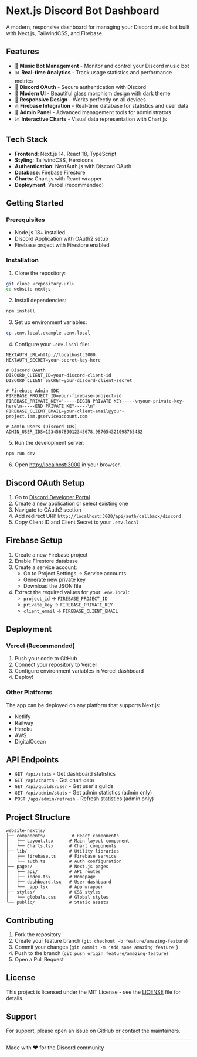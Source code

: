 # Next.js Discord Bot Dashboard

A modern, responsive dashboard for managing your Discord music bot built with Next.js, TailwindCSS, and Firebase.

## Features

- 🎵 **Music Bot Management** - Monitor and control your Discord music bot
- 📊 **Real-time Analytics** - Track usage statistics and performance metrics
- 🔐 **Discord OAuth** - Secure authentication with Discord
- 🎨 **Modern UI** - Beautiful glass morphism design with dark theme
- 📱 **Responsive Design** - Works perfectly on all devices
- 🔥 **Firebase Integration** - Real-time database for statistics and user data
- 👑 **Admin Panel** - Advanced management tools for administrators
- 📈 **Interactive Charts** - Visual data representation with Chart.js

## Tech Stack

- **Frontend**: Next.js 14, React 18, TypeScript
- **Styling**: TailwindCSS, Heroicons
- **Authentication**: NextAuth.js with Discord OAuth
- **Database**: Firebase Firestore
- **Charts**: Chart.js with React wrapper
- **Deployment**: Vercel (recommended)

## Getting Started

### Prerequisites

- Node.js 18+ installed
- Discord Application with OAuth2 setup
- Firebase project with Firestore enabled

### Installation

1. Clone the repository:
```bash
git clone <repository-url>
cd website-nextjs
```

2. Install dependencies:
```bash
npm install
```

3. Set up environment variables:
```bash
cp .env.local.example .env.local
```

4. Configure your `.env.local` file:
```env
NEXTAUTH_URL=http://localhost:3000
NEXTAUTH_SECRET=your-secret-key-here

# Discord OAuth
DISCORD_CLIENT_ID=your-discord-client-id
DISCORD_CLIENT_SECRET=your-discord-client-secret

# Firebase Admin SDK
FIREBASE_PROJECT_ID=your-firebase-project-id
FIREBASE_PRIVATE_KEY="-----BEGIN PRIVATE KEY-----\nyour-private-key-here\n-----END PRIVATE KEY-----\n"
FIREBASE_CLIENT_EMAIL=your-client-email@your-project.iam.gserviceaccount.com

# Admin Users (Discord IDs)
ADMIN_USER_IDS=123456789012345678,987654321098765432
```

5. Run the development server:
```bash
npm run dev
```

6. Open [http://localhost:3000](http://localhost:3000) in your browser.

## Discord OAuth Setup

1. Go to [Discord Developer Portal](https://discord.com/developers/applications)
2. Create a new application or select existing one
3. Navigate to OAuth2 section
4. Add redirect URI: `http://localhost:3000/api/auth/callback/discord`
5. Copy Client ID and Client Secret to your `.env.local`

## Firebase Setup

1. Create a new Firebase project
2. Enable Firestore database
3. Create a service account:
   - Go to Project Settings → Service accounts
   - Generate new private key
   - Download the JSON file
4. Extract the required values for your `.env.local`:
   - `project_id` → `FIREBASE_PROJECT_ID`
   - `private_key` → `FIREBASE_PRIVATE_KEY`
   - `client_email` → `FIREBASE_CLIENT_EMAIL`

## Deployment

### Vercel (Recommended)

1. Push your code to GitHub
2. Connect your repository to Vercel
3. Configure environment variables in Vercel dashboard
4. Deploy!

### Other Platforms

The app can be deployed on any platform that supports Next.js:
- Netlify
- Railway
- Heroku
- AWS
- DigitalOcean

## API Endpoints

- `GET /api/stats` - Get dashboard statistics
- `GET /api/charts` - Get chart data
- `GET /api/guilds/user` - Get user's guilds
- `GET /api/admin/stats` - Get admin statistics (admin only)
- `POST /api/admin/refresh` - Refresh statistics (admin only)

## Project Structure

```
website-nextjs/
├── components/          # React components
│   ├── Layout.tsx      # Main layout component
│   └── Charts.tsx      # Chart components
├── lib/                # Utility libraries
│   ├── firebase.ts     # Firebase service
│   └── auth.ts         # Auth configuration
├── pages/              # Next.js pages
│   ├── api/            # API routes
│   ├── index.tsx       # Homepage
│   ├── dashboard.tsx   # User dashboard
│   └── _app.tsx        # App wrapper
├── styles/             # CSS styles
│   └── globals.css     # Global styles
└── public/             # Static assets
```

## Contributing

1. Fork the repository
2. Create your feature branch (`git checkout -b feature/amazing-feature`)
3. Commit your changes (`git commit -m 'Add some amazing feature'`)
4. Push to the branch (`git push origin feature/amazing-feature`)
5. Open a Pull Request

## License

This project is licensed under the MIT License - see the [LICENSE](LICENSE) file for details.

## Support

For support, please open an issue on GitHub or contact the maintainers.

---

Made with ❤️ for the Discord community
